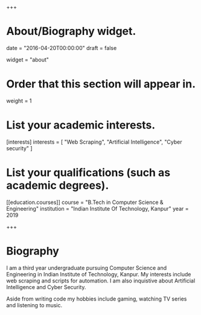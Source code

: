 +++
# About/Biography widget.

date = "2016-04-20T00:00:00"
draft = false

widget = "about"

# Order that this section will appear in.
weight = 1

# List your academic interests.
[interests]
  interests = [
    "Web Scraping",
    "Artificial Intelligence",
    "Cyber security"
  ]

# List your qualifications (such as academic degrees).
[[education.courses]]
  course = "B.Tech in Computer Science & Engineering"
  institution = "Indian Institute Of Technology, Kanpur"
  year = 2019

+++

# Biography

I am a third year undergraduate pursuing Computer Science and Engineering in Indian Institute of Technology, Kanpur. My interests include web scraping and scripts for automation. I am also inquistive about Artificial Intelligence and Cyber Security.

Aside from writing code my hobbies include gaming, watching TV series and listening to music. 